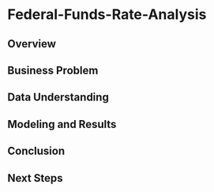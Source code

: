# Federal-Funds-Rate-Analysis

## Overview

## Business Problem

## Data Understanding

## Modeling and Results

## Conclusion

## Next Steps
